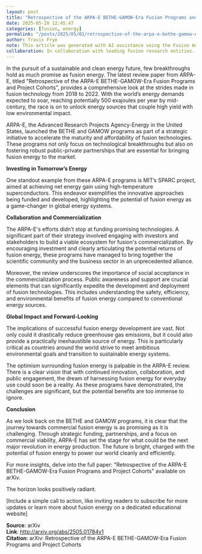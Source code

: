 ```yaml
---
layout: post
title: "Retrospective of the ARPA-E BETHE-GAMOW-Era Fusion Programs and Project Cohorts"
date: 2025-05-20 12:45:47
categories: [fusion, energy]
permalink: "/posts/2025/05/01/retrospective-of-the-arpa-e-bethe-gamow-era-fusion-programs-and-project-cohorts/"
author: Travis Frye
note: This article was generated with AI assistance using the Fusion Authority Engine, orchestrated by Travis Frye.
collaboration: In collaboration with leading fusion research entities.
---
```




In the pursuit of a sustainable and clean energy future, few breakthroughs hold as much promise as fusion energy. The latest review paper from ARPA-E, titled "Retrospective of the ARPA-E BETHE-GAMOW-Era Fusion Programs and Project Cohorts", provides a comprehensive look at the strides made in fusion technology from 2018 to 2022. With the world’s energy demands expected to soar, reaching potentially 500 exajoules per year by mid-century, the race is on to unlock energy sources that couple high yield with low environmental impact.

ARPA-E, the Advanced Research Projects Agency-Energy in the United States, launched the BETHE and GAMOW programs as part of a strategic initiative to accelerate the maturity and affordability of fusion technologies. These programs not only focus on technological breakthroughs but also on fostering robust public-private partnerships that are essential for bringing fusion energy to the market.

**Investing in Tomorrow’s Energy**

One standout example from these ARPA-E programs is MIT’s SPARC project, aimed at achieving net energy gain using high-temperature superconductors. This endeavor exemplifies the innovative approaches being funded and developed, highlighting the potential of fusion energy as a game-changer in global energy systems.

**Collaboration and Commercialization**

The ARPA-E's efforts didn’t stop at funding promising technologies. A significant part of their strategy involved engaging with investors and stakeholders to build a viable ecosystem for fusion's commercialization. By encouraging investment and clearly articulating the potential returns of fusion energy, these programs have managed to bring together the scientific community and the business sector in an unprecedented alliance.

Moreover, the review underscores the importance of social acceptance in the commercialization process. Public awareness and support are crucial elements that can significantly expedite the development and deployment of fusion technologies. This includes understanding the safety, efficiency, and environmental benefits of fusion energy compared to conventional energy sources.

**Global Impact and Forward-Looking**

The implications of successful fusion energy development are vast. Not only could it drastically reduce greenhouse gas emissions, but it could also provide a practically inexhaustible source of energy. This is particularly critical as countries around the world strive to meet ambitious environmental goals and transition to sustainable energy systems.

The optimism surrounding fusion energy is palpable in the ARPA-E review. There is a clear vision that with continued innovation, collaboration, and public engagement, the dream of harnessing fusion energy for everyday use could soon be a reality. As these programs have demonstrated, the challenges are significant, but the potential benefits are too immense to ignore.

**Conclusion**

As we look back on the BETHE and GAMOW programs, it is clear that the journey towards commercial fusion energy is as promising as it is challenging. Through strategic funding, partnerships, and a focus on commercial viability, ARPA-E has set the stage for what could be the next major revolution in energy production. The future is bright, charged with the potential of fusion energy to power our world cleanly and efficiently.

For more insights, delve into the full paper: "Retrospective of the ARPA-E BETHE-GAMOW-Era Fusion Programs and Project Cohorts" available on arXiv.

The horizon looks positively radiant.

[Include a simple call to action, like inviting readers to subscribe for more updates or learn more about fusion energy on a dedicated educational website]

**Source**: arXiv  
**Link**: http://arxiv.org/abs/2505.01784v1  
**Citation**: arXiv: Retrospective of the ARPA-E BETHE-GAMOW-Era Fusion Programs and Project
  Cohorts
